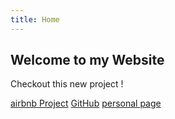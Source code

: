 ```yaml
---
title: Home
---
```


## Welcome to my Website

Checkout this new project !

[airbnb Project](https://natsunami.github.io/02-Airbnb-Preparation/02-Airbnb-Preparation)
[GitHub](http://github.com)
[personal page](https://natsunami.github.io/) 
